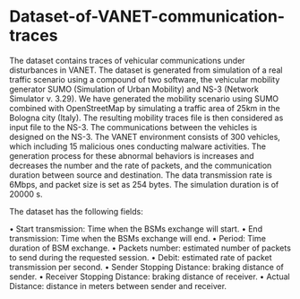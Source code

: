 # Dataset-of-VANET-communication-traces

The dataset contains traces of vehicular communications under disturbances in VANET. The dataset is generated from simulation of a real traffic scenario using a compound of two software, the vehicular mobility generator SUMO (Simulation of Urban Mobility) and NS-3 (Network Simulator v. 3.29). We have generated the mobility scenario using SUMO combined with OpenStreetMap by simulating a traffic area of 25km in the Bologna city (Italy). The resulting mobility traces file is then considered as input file to the NS-3. The communications between the vehicles is designed on the NS-3. The VANET environment consists of 300 vehicles, which including 15 malicious ones conducting malware activities. The generation process for these abnormal behaviors is increases and decreases the number and the rate of packets, and the communication duration between source and destination. The data transmission rate is 6Mbps, and packet size is set as 254 bytes. The simulation duration is of 20000 s.

The dataset has the following fields:

•	Start transmission: Time when the BSMs exchange will start.
•	End transmission: Time when the BSMs exchange will end.
•	Period: Time duration of BSM exchange.
•	Packets number: estimated number of packets to send during the requested session.
•	Debit: estimated rate of packet transmission per second.
•	Sender Stopping Distance: braking distance of sender.
•	Receiver Stopping Distance: braking distance of receiver.
•	Actual Distance: distance in meters between sender and receiver.



